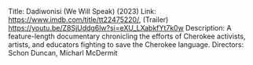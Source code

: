 Title: Dadiwonisi (We Will Speak) (2023)
Link: https://www.imdb.com/title/tt22475220/, (Trailer) https://youtu.be/Z8SjUddg6lw?si=eXU_LXabkfYt7k0w 
Description: A feature-length documentary chronicling the efforts of Cherokee activists, artists, and educators fighting to save the Cherokee language.
Directors: Schon Duncan, Micharl McDermit
